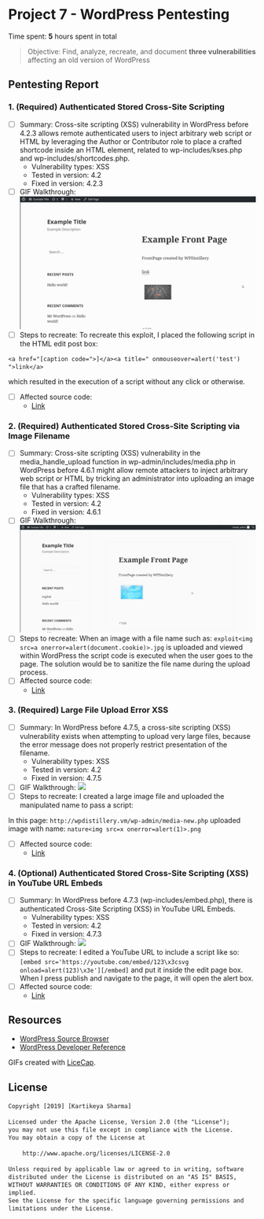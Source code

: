# Project 7 - WordPress Pentesting

Time spent: **5** hours spent in total

> Objective: Find, analyze, recreate, and document **three vulnerabilities** affecting an old version of WordPress

## Pentesting Report


### 1. (Required) Authenticated Stored Cross-Site Scripting
  - [ ] Summary: Cross-site scripting (XSS) vulnerability in WordPress before 4.2.3 allows remote authenticated users to inject arbitrary web script or HTML by leveraging the Author or Contributor role to place a crafted shortcode inside an HTML element, related to wp-includes/kses.php and wp-includes/shortcodes.php.
    - Vulnerability types: XSS
    - Tested in version: 4.2
    - Fixed in version: 4.2.3
  - [ ] GIF Walkthrough:
  ![](Exploit1.gif)
  - [ ] Steps to recreate: 
  To recreate this exploit, I placed the following script in the HTML edit post box:
  ```
  <a href="[caption code=">]</a><a title=" onmouseover=alert('test')  ">link</a>
  ```
which resulted in the execution of a script without any click or otherwise.
  - [ ] Affected source code:
    - [Link](https://klikki.fi/adv/wordpress3.html)
    
    
### 2. (Required) Authenticated Stored Cross-Site Scripting via Image Filename
  - [ ] Summary: Cross-site scripting (XSS) vulnerability in the media_handle_upload function in wp-admin/includes/media.php in WordPress before 4.6.1 might allow remote attackers to inject arbitrary web script or HTML by tricking an administrator into uploading an image file that has a crafted filename.
    - Vulnerability types: XSS
    - Tested in version: 4.2
    - Fixed in version: 4.6.1
  - [ ] GIF Walkthrough:
  ![](Exploit2.gif)
  - [ ] Steps to recreate:
  When an image with a file name such as:
  ```exploit<img src=a onerror=alert(document.cookie)>.jpg``` 
  is uploaded and viewed within WordPress the script code is executed when the user goes to the page.
  The solution would be to sanitize the file name during the upload process.
  - [ ] Affected source code:
    - [Link](https://github.com/WordPress/WordPress/commit/c9e60dab176635d4bfaaf431c0ea891e4726d6e0)
    
    
### 3. (Required) Large File Upload Error XSS
  - [ ] Summary: In WordPress before 4.7.5, a cross-site scripting (XSS) vulnerability exists when attempting to upload very large files, because the error message does not properly restrict presentation of the filename. 
    - Vulnerability types: XSS
    - Tested in version: 4.2
    - Fixed in version: 4.7.5
  - [ ] GIF Walkthrough:
  ![](Exploit3.gif)
  - [ ] Steps to recreate:
  I created a large image file and uploaded the manipulated name to pass a script:

  In this page:
  ```http://wpdistillery.vm/wp-admin/media-new.php```
  uploaded image with name:
  ```nature<img src=x onerror=alert(1)>.png```
  - [ ] Affected source code:
    - [Link](https://github.com/WordPress/WordPress/commit/8c7ea71edbbffca5d9766b7bea7c7f3722ffafa6)
    
    
### 4. (Optional) Authenticated Stored Cross-Site Scripting (XSS) in YouTube URL Embeds
  - [ ] Summary: In WordPress before 4.7.3 (wp-includes/embed.php), there is authenticated Cross-Site Scripting (XSS) in YouTube URL Embeds.
    - Vulnerability types: XSS
    - Tested in version: 4.2
    - Fixed in version: 4.7.3
  - [ ] GIF Walkthrough:
  ![](Exploit4.gif)
  - [ ] Steps to recreate:
  I edited a YouTube URL to include a script like so:
  ```[embed src='https://youtube.com/embed/123\x3csvg onload=alert(123)\x3e'][/embed]```
  and put it inside the edit page box. When I press publish and navigate to the page, it will open the alert box.
  - [ ] Affected source code:
    - [Link](https://github.com/WordPress/WordPress/commit/419c8d97ce8df7d5004ee0b566bc5e095f0a6ca8)


## Resources

- [WordPress Source Browser](https://core.trac.wordpress.org/browser/)
- [WordPress Developer Reference](https://developer.wordpress.org/reference/)

GIFs created with [LiceCap](http://www.cockos.com/licecap/).


## License

    Copyright [2019] [Kartikeya Sharma]

    Licensed under the Apache License, Version 2.0 (the "License");
    you may not use this file except in compliance with the License.
    You may obtain a copy of the License at

        http://www.apache.org/licenses/LICENSE-2.0

    Unless required by applicable law or agreed to in writing, software
    distributed under the License is distributed on an "AS IS" BASIS,
    WITHOUT WARRANTIES OR CONDITIONS OF ANY KIND, either express or implied.
    See the License for the specific language governing permissions and
    limitations under the License.
